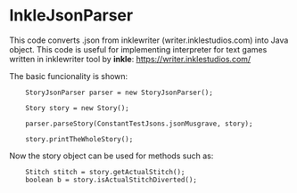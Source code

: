 # InkleJsonParser


This code converts .json from inklewriter (writer.inklestudios.com) into Java object. This code is useful for implementing interpreter for text games written in inklewriter tool by **inkle**: <https://writer.inklestudios.com/>

The basic funcionality is shown:
     

        StoryJsonParser parser = new StoryJsonParser();

        Story story = new Story();

        parser.parseStory(ConstantTestJsons.jsonMusgrave, story);

        story.printTheWholeStory();
        
Now the story object can be used for methods such as:

        Stitch stitch = story.getActualStitch();
        boolean b = story.isActualStitchDiverted();
